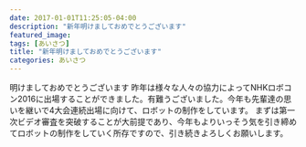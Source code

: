 ```yaml
---
date: 2017-01-01T11:25:05-04:00
description: "新年明けましておめでとうございます"
featured_image: 
tags: [あいさつ]
title: "新年明けましておめでとうございます"
categories: あいさつ
---
```


明けましておめでとうございます
昨年は様々な人々の協力によってNHKロボコン2016に出場することができました。有難うございました。今年も先輩達の思いを継いで4大会連続出場に向けて、ロボットの制作をしています。
まずは第一次ビデオ審査を突破することが大前提であり、今年もよりいっそう気を引き締めてロボットの制作をしていく所存ですので、引き続きよろしくお願いします。
